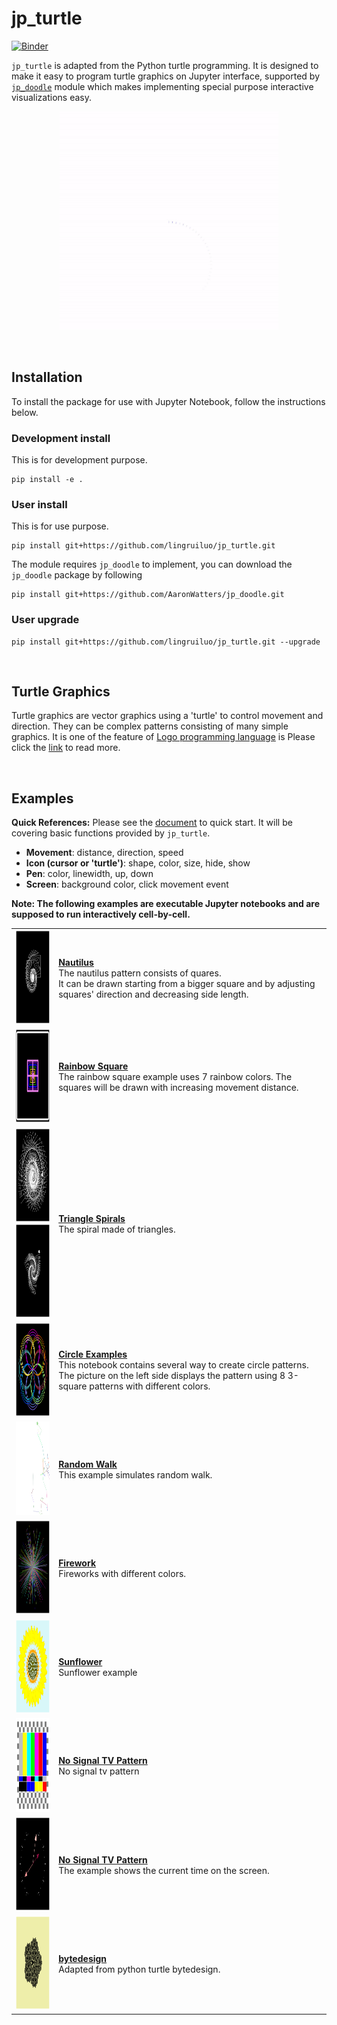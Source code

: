 # jp_turtle

[![Binder](https://mybinder.org/badge_logo.svg)](https://mybinder.org/v2/gh/lingruiluo/jp_turtle/master)

`jp_turtle` is adapted from the Python turtle programming. It is designed to make it easy to program turtle graphics on Jupyter interface, supported by [`jp_doodle`](https://github.com/AaronWatters/jp_doodle) module which makes implementing special purpose interactive visualizations easy.

<p align="center">
  <img src="/pics/square_gif.gif" width="350" height="350" />
</p>

<br>

## Installation

To install the package for use with Jupyter Notebook, follow the instructions below.

### Development install

This is for development purpose.

```
pip install -e .
```

### User install

This is for use purpose.

```
pip install git+https://github.com/lingruiluo/jp_turtle.git
```
The module requires `jp_doodle` to implement, you can download the `jp_doodle` package by following
```
pip install git+https://github.com/AaronWatters/jp_doodle.git
```

### User upgrade

```
pip install git+https://github.com/lingruiluo/jp_turtle.git --upgrade
```

<br>

## Turtle Graphics

Turtle graphics are vector graphics using a 'turtle' to control movement and direction. They can be complex patterns consisting of many simple graphics. It is one of the feature of [Logo programming language](https://en.wikipedia.org/wiki/Logo_(programming_language)#Turtle_and_graphics) is Please click the [link](https://en.wikipedia.org/wiki/Turtle_graphics) to read more.

<br>

## Examples

**Quick References:** Please see the [document](https://github.com/lingruiluo/jp_turtle/blob/master/notebooks/jp_turtle%20quick%20reference.ipynb) to quick start. It will be covering basic functions provided by `jp_turtle`.  
- **Movement**: distance, direction, speed  
- **Icon (cursor or 'turtle')**: shape, color, size, hide, show 
- **Pen**: color, linewidth, up, down
- **Screen**: background color, click movement event  

**Note: The following examples are executable Jupyter notebooks and are supposed to run interactively cell-by-cell.**

|||        
| - | - |   
|<img src="/pics/nautilus.png" width="150" height="150" />| **[Nautilus](https://github.com/lingruiluo/jp_turtle/blob/master/notebooks/Nautilus%20example.ipynb)**<br>The nautilus pattern consists of quares.<br> It can be drawn starting from a bigger square and by adjusting squares' direction and decreasing side length.|
|<img src="/pics/rainbow square.png" width="150" height="150" />| **[Rainbow Square](https://github.com/lingruiluo/jp_turtle/blob/master/notebooks/Drawing%20Graphics.ipynb)**<br>The rainbow square example uses 7 rainbow colors. The squares will be drawn with increasing movement distance.|  
|<img src="/pics/tri_spiral1.png" width="150" height="150" /><br><img src="/pics/tri_spiral2.png" width="150" height="150" />|**[Triangle Spirals](https://github.com/lingruiluo/jp_turtle/blob/master/notebooks/Triangle%20Spiral.ipynb)**<br>The spiral made of triangles.|
|<img src="/pics/square_pattern.png" width="150" height="150" />|**[Circle Examples](https://github.com/lingruiluo/jp_turtle/blob/master/notebooks/Circle%20examples.ipynb)**<br>This notebook contains several way to create circle patterns. The picture on the left side displays the pattern using 8 3-square patterns with different colors.|
|<img src="/pics/random_walk.png" width="150" height="150" />|**[Random Walk](https://github.com/lingruiluo/jp_turtle/blob/master/notebooks/Random%20Walk.ipynb)**<br> This example simulates random walk. |
|<img src="/pics/firework.png" width="150" height="150" />|**[Firework](https://github.com/lingruiluo/jp_turtle/blob/master/notebooks/Firework.ipynb)**<br> Fireworks with different colors. |
|<img src="/pics/sunflower.png" width="150" height="150" />|**[Sunflower](https://github.com/lingruiluo/jp_turtle/blob/master/notebooks/Sunflower.ipynb)**<br> Sunflower example |
|<img src="/pics/signal_pattern.png" width="150" height="150" />|**[No Signal TV Pattern](https://github.com/lingruiluo/jp_turtle/blob/master/notebooks/No%20Signal%20TV%20Pattern.ipynb)**<br> No signal tv pattern |
|<img src="/pics/clock.png" width="150" height="150" />|**[No Signal TV Pattern](https://github.com/lingruiluo/jp_turtle/blob/master/notebooks/Clock.ipynb)**<br> The example shows the current time on the screen. |
|<img src="/pics/bytedesign.png" width="150" height="150" />|**[bytedesign](https://github.com/lingruiluo/jp_turtle/blob/master/notebooks/bytedesign.ipynb)**<br> Adapted from python turtle bytedesign. |
